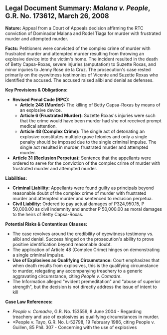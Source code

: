 ## Legal Document Summary: *Malana v. People*, G.R. No. 173612, March 26, 2008

**Nature:** Appeal from a Court of Appeals decision affirming the RTC conviction of Dominador Malana and Rodel Tiaga for murder with frustrated murder and attempted murder.

**Facts:** Petitioners were convicted of the complex crime of murder with frustrated murder and attempted murder resulting from throwing an explosive device into the victim's home. The incident resulted in the death of Betty Capsa-Roxas, severe injuries (amputation) to Suzette Roxas, and minor injuries to Jenny Rose de la Cruz. The prosecution's case rested primarily on the eyewitness testimonies of Vicente and Suzette Roxas who identified the accused. The accused raised alibi and denial as defenses.

**Key Provisions & Obligations:**
*   **Revised Penal Code (RPC):**
    *   **Article 248 (Murder):** The killing of Betty Capsa-Roxas by means of an explosive device.
    *   **Article 6 (Frustrated Murder):** Suzette Roxas's injuries were such that the crime would have been murder had she not received prompt medical attention.
    *   **Article 48 (Complex Crime):**  The single act of detonating an explosive constitutes multiple grave felonies and only a single penalty should be imposed due to the single criminal impulse. The single act resulted in murder, frustrated murder and attempted murder.
*   **Article 31 (Reclusion Perpetua):** Sentence that the appellants were ordered to serve for the conviction of the complex crime of murder with frustrated murder and attempted murder.

**Liabilities:**
*   **Criminal Liability:**  Appellants were found guilty as principals beyond reasonable doubt of the complex crime of murder with frustrated murder and attempted murder and sentenced to reclusion perpetua.
*   **Civil Liability:** Ordered to pay actual damages of P324,950.15, P 50,000.00 as civil indemnity and another P 50,000.00 as moral damages to the heirs of Betty Capsa-Roxas.

**Potential Risks & Contentious Clauses:**
*   The case revolves around the credibility of eyewitness testimony vs. alibi and denial. Success hinged on the prosecution's ability to prove positive identification beyond reasonable doubt.
*   The application of Article 48 (Complex Crime) hinges on demonstrating a single criminal impulse.
*   **Use of Explosives as Qualifying Circumstance:** Court emphasizes that when death results from explosives, this is the qualifying circumstance to murder, relegating any accompanying treachery to a generic aggravating circumstance, citing *People v. Comadre*.
*   The Information alleged "evident premeditation" and "abuse of superior strength", but the decision is not directly address the issue of intent to kill

**Case Law References:**
*   *People v. Comadre*, G.R. No. 153559, 8 June 2004 -  Regarding treachery and use of explosives as qualifying circumstances in murder.
*   *People v. Tayo, G.R. No. L-52798, 19 February 1986, citing People v. Guillen, 85 Phil. 307 - Concerning with the use of explosives
